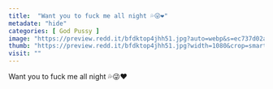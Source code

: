 ```yaml
---
title:  "Want you to fuck me all night 💦😜❤️"
metadate: "hide"
categories: [ God Pussy ]
image: "https://preview.redd.it/bfdktop4jhh51.jpg?auto=webp&s=ec737d02a4767fb3bdb5133d4e2f7fb4041f919f"
thumb: "https://preview.redd.it/bfdktop4jhh51.jpg?width=1080&crop=smart&auto=webp&s=786ecc411e4ec2c9888e2de5c0441ceda15005dc"
visit: ""
---
```

Want you to fuck me all night 💦😜❤️
